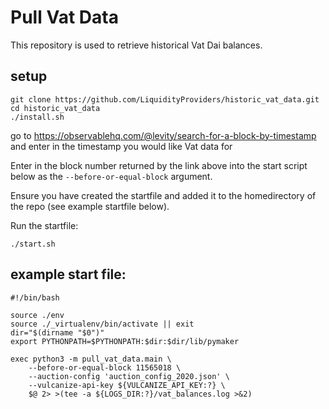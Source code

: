 # Pull Vat Data
This repository is used to retrieve historical Vat Dai balances.

## setup
```
git clone https://github.com/LiquidityProviders/historic_vat_data.git
cd historic_vat_data
./install.sh
```

go to https://observablehq.com/@levity/search-for-a-block-by-timestamp and enter in the timestamp you would like Vat data for

Enter in the block number returned by the link above into the start script below as the `--before-or-equal-block` argument.

Ensure you have created the startfile and added it to the homedirectory of the repo (see example startfile below).

Run the startfile:
```
./start.sh
```

## example start file:
```
#!/bin/bash

source ./env
source ./_virtualenv/bin/activate || exit
dir="$(dirname "$0")"
export PYTHONPATH=$PYTHONPATH:$dir:$dir/lib/pymaker

exec python3 -m pull_vat_data.main \
    --before-or-equal-block 11565018 \
    --auction-config 'auction_config_2020.json' \
    --vulcanize-api-key ${VULCANIZE_API_KEY:?} \
    $@ 2> >(tee -a ${LOGS_DIR:?}/vat_balances.log >&2)
```


